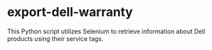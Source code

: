 # export-dell-warranty
This Python script utilizes Selenium to retrieve information about Dell products using their service tags.
